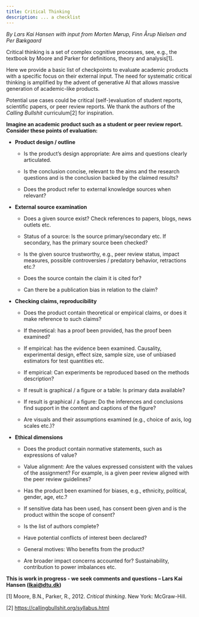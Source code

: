 ```yaml
---
title: Critical Thinking
description: ... a checklist
---
```


_By Lars Kai Hansen with input from Morten Mørup, Finn Årup Nielsen and Per Bækgaard_

Critical thinking is a set of complex cognitive processes, see, e.g.,
the textbook by Moore and Parker for definitions, theory and
analysis[1].

Here we provide a basic list of checkpoints to evaluate academic
products with a specific focus on their external input. The need for
systematic critical thinking is amplified by the advent of generative AI
that allows massive generation of academic-like products.

Potential use cases could be critical (self-)evaluation of student
reports, scientific papers, or peer review reports. We thank the authors
of the *Calling Bullshit* curriculum[2] for inspiration.

**Imagine an academic product such as a student or peer review report.
Consider these points of evaluation:**

-   **Product design / outline**

    -   Is the product’s design appropriate: Are aims and questions
        clearly articulated.

    -   Is the conclusion concise, relevant to the aims and the research
        questions and is the conclusion backed by the claimed results?

    -   Does the product refer to external knowledge sources when
        relevant?

-   **External source examination**

    -   Does a given source exist? Check references to papers, blogs,
        news outlets etc.

    -   Status of a source: Is the source primary/secondary etc. If
        secondary, has the primary source been checked?

    -   Is the given source trustworthy, e.g., peer review status,
        impact measures, possible controversies / predatory behavior,
        retractions etc.?

    -   Does the source contain the claim it is cited for?

    -   Can there be a publication bias in relation to the claim?

-   **Checking claims, reproducibility**

    -   Does the product contain theoretical or empirical claims, or
        does it make reference to such claims?

    -   If theoretical: has a proof been provided, has the proof been
        examined?

    -   If empirical: has the evidence been examined. Causality,
        experimental design, effect size, sample size, use of unbiased
        estimators for test quantities etc.

    -   If empirical: Can experiments be reproduced based on the methods
        description?

    -   If result is graphical / a figure or a table: Is primary data
        available?

    -   If result is graphical / a figure: Do the inferences and
        conclusions find support in the content and captions of the
        figure?

    -   Are visuals and their assumptions examined (e.g., choice of
        axis, log scales etc.)?

-   **Ethical dimensions**

    -   Does the product contain normative statements, such as
        expressions of value?

    -   Value alignment: Are the values expressed consistent with the
        values of the assignment? For example, is a given peer review
        aligned with the peer review guidelines?

    -   Has the product been examined for biases, e.g., ethnicity,
        political, gender, age, etc.?

    -   If sensitive data has been used, has consent been given and is
        the product within the scope of consent?

    -   Is the list of authors complete?

    -   Have potential conflicts of interest been declared?

    -   General motives: Who benefits from the product?

    -   Are broader impact concerns accounted for? Sustainability,
        contribution to power imbalances etc.

**This is work in progress - we seek comments and questions – Lars Kai
Hansen (lkai@dtu.dk)**

[1] Moore, B.N., Parker, R., 2012. *Critical thinking*. New York:
McGraw-Hill.

[2] https://callingbullshit.org/syllabus.html
